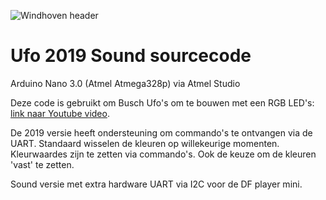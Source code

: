 ![Windhoven header](https://lh3.googleusercontent.com/9bHn8PyTr57Y_Rq47Z7cxKPttvJCu2SHmt88d0mq-gqW_KO31PO5pxoyyCTh5HO_57ybQOmiGO0KnE6R-EiKuXA3OZJ1sRGF5T_1PKvpP-Oz2PRsYwT_h3yh1mals-qRCYMc_e6ZkBoXAZVqAWi34slYOWdZmKLYnA2MJy5NIVu0okzwE9hYDEaeivEeI8YkEKZ8FLOGoI6SkODVG9wloRgOU21k2La-OzJ2YlJIMG8b-fZ4aheIrGH7RUN9UdLmSKUuNHhFa3fOrejXSugFv0AA5pTu9ZkKnOBw8IK63dDavUKCKlW1a8VmKN8goJGENViL_4Bz56rypp59YCjaLfztUcL-I95B7qVUCH5wZaO9cJ0ebD9Llvtg4eGDja1oOgypgYRF5m3tUT7wGk4tYjBjRJshrWKwk_I1h99DCtUmGjbcPGfUuU6pYho5O5uH4mlEr4rvuhHT0yIoDd0X4O0GtWDN4dQ1XZmUHsNM4W7aiatT-aWBCJAZEPeRpNAoD4QB8kVjyHcJxlbINT4Q70csSCCrwB10fc_aEvu6nlaOgh80vpiJyJHrhmitjPFPCPVs6bY3Jog_XnMOv6fCJilmPPZrcbAKf4SIYBj8THkGF5p2tYWp7D540V3mRtwVlfTF7Bw2jJ2Hy0Fv52wjswfHJ7hbZfuap2fT_lmFOalg6Z2TxLukfDGCmQQ1sKnyAOegOZpSgrEbPTYF-xF1vTA=w800-h316-no)

# Ufo 2019 Sound sourcecode
Arduino Nano 3.0 (Atmel Atmega328p) via Atmel Studio

Deze code is gebruikt om Busch Ufo's om te bouwen met een RGB LED's: [link naar Youtube video](https://www.youtube.com/watch?v=s-pJU3wth_g).

De 2019 versie heeft ondersteuning om commando's te ontvangen via de UART. Standaard wisselen de kleuren op willekeurige momenten. Kleurwaardes zijn te zetten via commando's. Ook de keuze om de kleuren 'vast' te zetten.

Sound versie met extra hardware UART via I2C voor de DF player mini.
